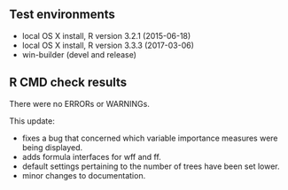 ## Test environments
* local OS X install, R version 3.2.1 (2015-06-18)
* local OS X install, R version 3.3.3 (2017-03-06)
* win-builder (devel and release)

## R CMD check results
There were no ERRORs or WARNINGs. 

This update: 
* fixes a bug that concerned which
variable importance measures were being displayed.
* adds formula interfaces for wff and ff.
* default settings pertaining to the number of
  trees have been set lower.
* minor changes to documentation.
